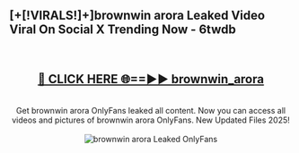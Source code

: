 <h2>[+[!VIRALS!]+]brownwin arora Leaked Video Viral On Social X Trending Now - 6twdb</h2>
<br>
<div align="center">
<h2><a href="https://libra.edu.pl?brownwin_arora" rel="nofollow">🔴 CLICK HERE 🌐==►► brownwin_arora</a></h2>
<br>
Get brownwin arora OnlyFans leaked all content. Now you can access all videos and pictures of brownwin arora OnlyFans. New Updated Files 2025!
<br>
<br>
<a href="https://libra.edu.pl?brownwin_arora" rel="nofollow" data-target="animated-image.originalLink"><img src="https://i.ibb.co.com/WyWwxjT/player-gif2.gif" alt="brownwin arora Leaked OnlyFans" style="max-width: 100%; display: inline-block;" data-target="animated-image.originalImage"></a>
</div>
<br>